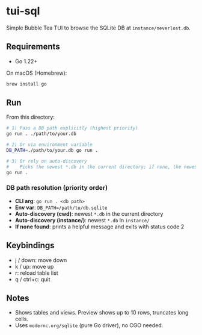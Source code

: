 # tui-sql

Simple Bubble Tea TUI to browse the SQLite DB at `instance/neverlost.db`.

## Requirements
- Go 1.22+

On macOS (Homebrew):

```sh
brew install go
```

## Run

From this directory:

```sh
# 1) Pass a DB path explicitly (highest priority)
go run . ./path/to/your.db

# 2) Or via environment variable
DB_PATH=./path/to/your.db go run .

# 3) Or rely on auto-discovery
#    Picks the newest *.db in the current directory; if none, the newest in ./instance/
go run .
```

### DB path resolution (priority order)
- **CLI arg**: `go run . <db path>`
- **Env var**: `DB_PATH=/path/to/db.sqlite`
- **Auto-discovery (cwd)**: newest `*.db` in the current directory
- **Auto-discovery (instance/)**: newest `*.db` in `instance/`
- **If none found**: prints a helpful message and exits with status code 2

## Keybindings
- j / down: move down
- k / up: move up
- r: reload table list
- q / ctrl+c: quit

## Notes
- Shows tables and views. Preview shows up to 10 rows, truncates long cells.
- Uses `modernc.org/sqlite` (pure Go driver), no CGO needed.

